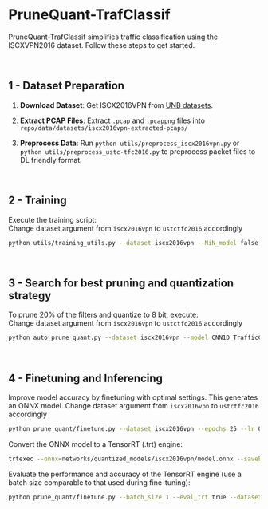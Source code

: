 # PruneQuant-TrafClassif

PruneQuant-TrafClassif simplifies traffic classification using the ISCXVPN2016 dataset. Follow these steps to get started.


&nbsp;
&nbsp;
&nbsp;
&nbsp;
&nbsp;

## 1 - Dataset Preparation

1. **Download Dataset**: Get ISCX2016VPN from [UNB datasets](https://www.unb.ca/cic/datasets/vpn.html).

2. **Extract PCAP Files**:
   Extract `.pcap` and `.pcappng` files into `repo/data/datasets/iscx2016vpn-extracted-pcaps/`

3. **Preprocess Data**:
   Run `python utils/preprocess_iscx2016vpn.py` or `python utils/preprocess_ustc-tfc2016.py` to preprocess packet files to DL friendly format.

&nbsp;
&nbsp;
&nbsp;
&nbsp;
&nbsp;


## 2 - Training

Execute the training script:\
Change dataset argument from `iscx2016vpn`  to `ustctfc2016` accordingly
```bash
python utils/training_utils.py --dataset iscx2016vpn --NiN_model false --epochs 250 --batch_size 128
```

&nbsp;
&nbsp;
&nbsp;
&nbsp;
&nbsp;



## 3 - Search for best pruning and quantization strategy
To prune 20% of the filters and quantize to 8 bit, execute:\
Change dataset argument from `iscx2016vpn`  to `ustctfc2016` accordingly
```bash
python auto_prune_quant.py --dataset iscx2016vpn --model CNN1D_TrafficClassification --prune_ratio 0.2 --qat_epochs 5 --data_bsize 1024 --seed 2024 --action_std 0.5 --max_episodes 500
```
<!-- python auto_prune_quant.py --dataset iscx2016vpn --model CNN1D_TrafficClassification --prune_ratio 0.2 --qat_epochs 5 --data_bsize 1024 --seed 2024 --action_std 0.5 --max_episodes 1000 | tee logs/iscx2016vpn/prune0.20_qatepch5_bsize1024_actionstd0.5_maxepsd1000.txt -->

&nbsp;
&nbsp;
&nbsp;
&nbsp;
&nbsp;


## 4 - Finetuning and Inferencing

Improve model accuracy by finetuning with optimal settings. This generates an ONNX model. Change dataset argument from `iscx2016vpn` to `ustctfc2016` accordingly
```bash
python prune_quant/finetune.py --dataset iscx2016vpn --epochs 25 --lr 0.001 --batch_size 32
```
Convert the ONNX model to a TensorRT (.trt) engine:
<!-- Use new terminal, cd to repo -->
<!-- export LD_LIBRARY_PATH=$LD_LIBRARY_PATH:/home/zafri/anaconda3/envs/cuda12:/home/zafri/anaconda3/envs/cuda12/lib -->
<!-- /home/zafri/anaconda3/envs/cuda12/TensorRT-8.6.1.6/bin/trtexec --onnx=networks/quantized_models/iscx2016vpn/model.onnx --saveEngine=networks/quantized_models/iscx2016vpn/model_engine.trt --int8 -->
```bash
trtexec --onnx=networks/quantized_models/iscx2016vpn/model.onnx --saveEngine=networks/quantized_models/iscx2016vpn/model_engine.trt --int8 
```
Evaluate the performance and accuracy of the TensorRT engine (use a batch size comparable to that used during fine-tuning):
```bash
python prune_quant/finetune.py --batch_size 1 --eval_trt true --dataset iscx2016vpn
```
<!-- To capture memory vs cpu breakdown: -->
<!-- python prune_quant/finetune.py --batch_size 1 --eval_trt true --dataset iscx2016vpn --trt_mem_cpu_breakdown true -->
